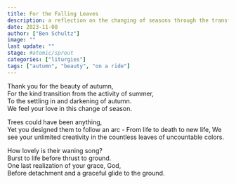 ```yaml
---
title: For the Falling Leaves
description: a reflection on the changing of seasons through the transformation of leaves from the lush greens of spring and summer to the vibrant autumnal shades
date: 2023-11-08
author: ["Ben Schultz"]
image: ""
last update: ""
stage: #atomic/sprout
categories: ["liturgies"]
tags: ["autumn", "beauty", "on a ride"]
---
```


Thank you for the beauty of autumn,  
For the kind transition from the activity of summer,  
To the settling in and darkening of autumn.  
We feel your love in this change of season.

Trees could have been anything,  
Yet you designed them to follow an arc - From life to death to new life,
We see your unlimited creativity in the countless leaves of uncountable colors.

How lovely is their waning song?  
Burst to life before thrust to ground.  
One last realization of your grace, God,  
Before detachment and a graceful glide to the ground.
